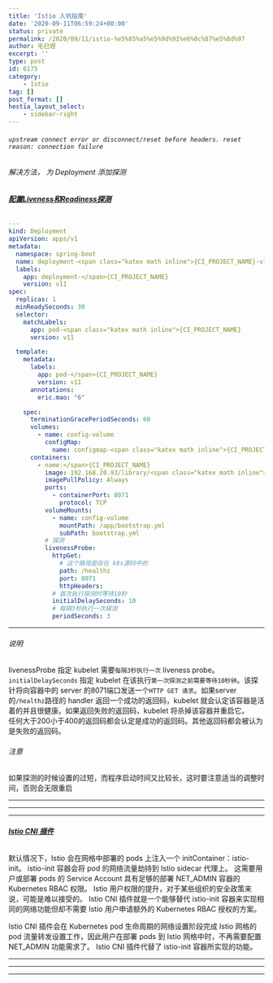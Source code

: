 ```yaml
---
title: 'Istio 入坑指南'
date: '2020-09-11T06:59:24+00:00'
status: private
permalink: /2020/09/11/istio-%e5%85%a5%e5%9d%91%e6%8c%87%e5%8d%97
author: 毛巳煜
excerpt: ''
type: post
id: 6175
category:
    - Istio
tag: []
post_format: []
hestia_layout_select:
    - sidebar-right
---
```

###### `upstream connect error or disconnect/reset before headers. reset reason: connection failure`

###### 解决方法， 为 Deployment 添加探测

###### **[配置Liveness和Readiness探测](https://k8smeetup.github.io/docs/tasks/configure-pod-container/configure-liveness-readiness-probes/ "配置Liveness和Readiness探测")**

```yaml
---
kind: Deployment
apiVersion: apps/v1
metadata:
  namespace: spring-boot
  name: deployment-<span class="katex math inline">{CI_PROJECT_NAME}-v11
  labels:
    app: deployment-</span>{CI_PROJECT_NAME}
    version: v11
spec:
  replicas: 1
  minReadySeconds: 30
  selector:
    matchLabels:
      app: pod-<span class="katex math inline">{CI_PROJECT_NAME}
      version: v11

  template:
    metadata:
      labels:
        app: pod-</span>{CI_PROJECT_NAME}
        version: v11
      annotations:
        eric.mao: "6"

    spec:
      terminationGracePeriodSeconds: 60
      volumes:
        - name: config-volume
          configMap:
            name: configmap-<span class="katex math inline">{CI_PROJECT_NAME}
      containers:
        - name:</span>{CI_PROJECT_NAME}
          image: 192.168.20.93/library/<span class="katex math inline">{CI_PROJECT_NAME}:</span>{CI_COMMIT_TAG}
          imagePullPolicy: Always
          ports:
            - containerPort: 8071
              protocol: TCP
          volumeMounts:
            - name: config-volume
              mountPath: /app/bootstrap.yml
              subPath: bootstrap.yml
          # 探测
          livenessProbe:
            httpGet:
              # 这个路径是存在 k8s源码中的
              path: /healthz
              port: 8071
              httpHeaders:
            # 首次执行探测时等待10秒
            initialDelaySeconds: 10
            # 每隔3秒执行一次探测
            periodSeconds: 3


```

- - - - - -

###### 说明

 livenessProbe 指定 kubelet 需要`每隔3秒执行一次` liveness probe。`initialDelaySeconds` 指定 kubelet 在该执行`第一次探测之前需要等待10秒钟`。该探针将向容器中的 server 的8071端口发送一个`HTTP GET 请求`。如果server的`/healthz`路径的 handler 返回一个成功的返回码，kubelet 就会认定该容器是活着的并且很健康。如果返回失败的返回码，kubelet 将杀掉该容器并重启它。  
 任何大于200小于400的返回码都会认定是成功的返回码。其他返回码都会被认为是失败的返回码。

###### 注意

 如果探测的时候设置的过短，而程序启动时间又比较长，这时要注意适当的调整时间，否则会无限重启

- - - - - -

- - - - - -

- - - - - -

###### **[Istio CNI 插件](https://istio.io/latest/zh/docs/setup/additional-setup/cni/ "Istio CNI 插件")**

 默认情况下，Istio 会在网格中部署的 pods 上注入一个 initContainer：istio-init。 istio-init 容器会将 pod 的网络流量劫持到 Istio sidecar 代理上。 这需要用户或部署 pods 的 Service Account 具有足够的部署 NET\_ADMIN 容器的 Kubernetes RBAC 权限。 Istio 用户权限的提升，对于某些组织的安全政策来说，可能是难以接受的。 Istio CNI 插件就是一个能够替代 istio-init 容器来实现相同的网络功能但却不需要 Istio 用户申请额外的 Kubernetes RBAC 授权的方案。

 Istio CNI 插件会在 Kubernetes pod 生命周期的网络设置阶段完成 Istio 网格的 pod 流量转发设置工作，因此用户在部署 pods 到 Istio 网格中时，不再需要配置 NET\_ADMIN 功能需求了。 Istio CNI 插件代替了 istio-init 容器所实现的功能。

- - - - - -

- - - - - -

- - - - - -